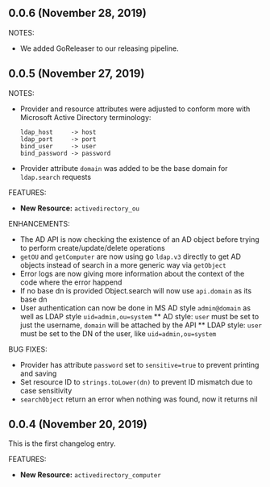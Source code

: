 ## 0.0.6 (November 28, 2019)

NOTES:
* We added GoReleaser to our releasing pipeline.

## 0.0.5 (November 27, 2019)

NOTES:
* Provider and resource attributes were adjusted to conform more with Microsoft Active Directory terminology:

      ldap_host     -> host
      ldap_port     -> port
      bind_user     -> user
      bind_password -> password

* Provider attribute `domain` was added to be the base domain for `ldap.search` requests

FEATURES:
* **New Resource:** `activedirectory_ou`

ENHANCEMENTS:
* The AD API is now checking the existence of an AD object before trying to perform create/update/delete operations
* `getOU` and `getComputer` are now using go `ldap.v3` directly to get AD objects instead of search in a more generic way via `getObject`
* Error logs are now giving more information about the context of the code where the error happend
* If no base dn is provided Object.search will now use `api.domain` as its base dn
* User authentication can now be done in MS AD style `admin@domain` as well as LDAP style `uid=admin,ou=system`
** AD style: `user` must be set to just the username, `domain` will be attached by the API
** LDAP style: `user` must be set to the DN of the user, like `uid=admin,ou=system`

BUG FIXES:
* Provider has attribute `password` set to `sensitive=true` to prevent printing and saving
* Set resource ID to `strings.toLower(dn)` to prevent ID mismatch due to case sensitivity
* `searchObject` return an error when nothing was found, now it returns nil

## 0.0.4 (November 20, 2019)

This is the first changelog entry.

FEATURES:

* **New Resource:** `activedirectory_computer`
